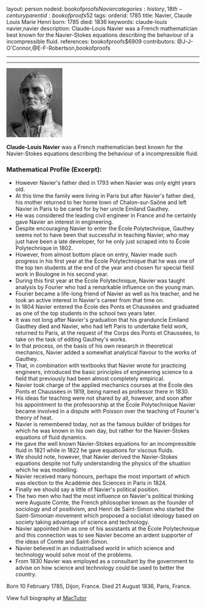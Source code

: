 layout: person
nodeid: bookofproofs$Navier
categories: history,18th-century
parentid: bookofproofs$52
tags: 
orderid: 1785
title: Navier, Claude Louis Marie Henri
born: 1785
died: 1836
keywords: claude-louis navier,navier
description: Claude-Louis Navier was a French mathematician best known for the Navier-Stokes equations describing the behaviour of a incompressible fluid.
references: bookofproofs$6909
contributors: @J-J-O'Connor,@E-F-Robertson,bookofproofs

---



---

![Navier.jpg](https://github.com/bookofproofs/bookofproofs.github.io/blob/main/_sources/_assets/images/portraits/Navier.jpg?raw=true)

**Claude-Louis Navier** was a French mathematician best known for the Navier-Stokes equations describing the behaviour of a incompressible fluid.

### Mathematical Profile (Excerpt):
* However Navier's father died in 1793 when Navier was only eight years old.
* At this time the family were living in Paris but after Navier's father died, his mother returned to her home town of Chalon-sur-Saône and left Navier in Paris to be cared for by her uncle Emiland Gauthey.
* He was considered the leading civil engineer in France and he certainly gave Navier an interest in engineering.
* Despite encouraging Navier to enter the École Polytechnique, Gauthey seems not to have been that successful in teaching Navier, who may just have been a late developer, for he only just scraped into to École Polytechnique in 1802.
* However, from almost bottom place on entry, Navier made such progress in his first year at the École Polytechnique that he was one of the top ten students at the end of the year and chosen for special field work in Boulogne in his second year.
* During this first year at the École Polytechnique, Navier was taught analysis by Fourier who had a remarkable influence on the young man.
* Fourier became a life-long friend of Navier as well as his teacher, and he took an active interest in Navier's career from that time on.
* In 1804 Navier entered the École des Ponts et Chaussées and graduated as one of the top students in the school two years later.
* It was not long after Navier's graduation that his granduncle Emiland Gauthey died and Navier, who had left Paris to undertake field work, returned to Paris, at the request of the Corps des Ponts et Chaussées, to take on the task of editing Gauthey's works.
* In that process, on the basis of his own research in theoretical mechanics, Navier added a somewhat analytical flavour to the works of Gauthey.
* That, in combination with textbooks that Navier wrote for practicing engineers, introduced the basic principles of engineering science to a field that previously had been almost completely empirical.
* Navier took charge of the applied mechanics courses at the École des Ponts et Chaussées in 1819, being named as professor there in 1830.
* His ideas for teaching were not shared by all, however, and soon after his appointment to the professorship at the École Polytechnique Navier became involved in a dispute with Poisson over the teaching of Fourier's theory of heat.
* Navier is remembered today, not as the famous builder of bridges for which he was known in his own day, but rather for the Navier-Stokes equations of fluid dynamics.
* He gave the well known Navier-Stokes equations for an incompressible fluid in 1821 while in 1822 he gave equations for viscous fluids.
* We should note, however, that Navier derived the Navier-Stokes equations despite not fully understanding the physics of the situation which he was modelling.
* Navier received many honours, perhaps the most important of which was election to the Académie des Sciences in Paris in 1824.
* Finally we should say a little of Navier's political position.
* The two men who had the most influence on Navier's political thinking were Auguste Comte, the French philosopher known as the founder of sociology and of positivism, and Henri de Saint-Simon who started the Saint-Simonian movement which proposed a socialist ideology based on society taking advantage of science and technology.
* Navier appointed him as one of his assistants at the École Polytechnique and this connection was to see Navier become an ardent supporter of the ideas of Comte and Saint-Simon.
* Navier believed in an industrialised world in which science and technology would solve most of the problems.
* From 1830 Navier was employed as a consultant by the government to advise on how science and technology could be used to better the country.

Born 10 February 1785, Dijon, France. Died 21 August 1836, Paris, France.

View full biography at [MacTutor](https://mathshistory.st-andrews.ac.uk/Biographies/Navier/)
